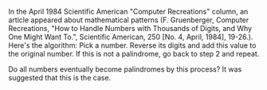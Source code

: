 In the April 1984 Scientific American "Computer Recreations" column, an article appeared about mathematical patterns (F. Gruenberger, Computer Recreations, "How to Handle Numbers with Thousands of Digits, and Why One Might Want To.", Scientific American, 250 [No. 4, April, 1984], 19-26.). 
Here's the algorithm:
Pick a number.
Reverse its digits and add this value to the original number.
If this is not a palindrome, go back to step 2 and repeat.

Do all numbers eventually become palindromes by this process? It was suggested that this is the case.